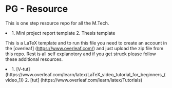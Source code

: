 # PG - Resource

This is one step resource repo for all the M.Tech.
<li> 
  1. Mini project report template
  2. Thesis template
</li>

This is a LaTeX template and to run this file you need to create an account in the [overleaf] (https://www.overleaf.com/) and just upload the zip file from this repo. Rest is all self explanotory and if you get struck please follow these additional resources. 

<li> 
  1. [V-tut] (https://www.overleaf.com/learn/latex/LaTeX_video_tutorial_for_beginners_(video_1))
  2. [tut] (https://www.overleaf.com/learn/latex/Tutorials)
</li>
